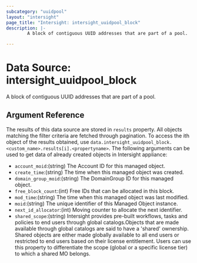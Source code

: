 ```yaml
---
subcategory: "uuidpool"
layout: "intersight"
page_title: "Intersight: intersight_uuidpool_block"
description: |-
        A block of contiguous UUID addresses that are part of a pool.

---
```


# Data Source: intersight_uuidpool_block
A block of contiguous UUID addresses that are part of a pool.
## Argument Reference
The results of this data source are stored in `results` property.
All objects matching the filter criteria are fetched through pagination.
To access the ith object of the results obtained, use `data.intersight_uuidpool_block.<custom_name>.results[i].<propertyname>`.
The following arguments can be used to get data of already created objects in Intersight appliance:
* `account_moid`:(string) The Account ID for this managed object. 
* `create_time`:(string) The time when this managed object was created. 
* `domain_group_moid`:(string) The DomainGroup ID for this managed object. 
* `free_block_count`:(int) Free IDs that can be allocated in this block. 
* `mod_time`:(string) The time when this managed object was last modified. 
* `moid`:(string) The unique identifier of this Managed Object instance. 
* `next_id_allocator`:(int) Moving counter to allocate the next identifier. 
* `shared_scope`:(string) Intersight provides pre-built workflows, tasks and policies to end users through global catalogs.Objects that are made available through global catalogs are said to have a 'shared' ownership. Shared objects are either made globally available to all end users or restricted to end users based on their license entitlement. Users can use this property to differentiate the scope (global or a specific license tier) to which a shared MO belongs. 
 
